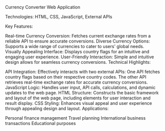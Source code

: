 Currency Converter Web Application

Technologies: HTML, CSS, JavaScript, External APIs

Key Features:

Real-time Currency Conversion: Fetches current exchange rates from a reliable API to ensure accurate conversions.
Diverse Currency Options: Supports a wide range of currencies to cater to users' global needs.
Visually Appealing Interface: Displays country flags for an intuitive and engaging user experience.
User-Friendly Interaction: Simple and intuitive design allows for seamless currency conversions.
Technical Highlights:

API Integration: Effectively interacts with two external APIs:
One API fetches country flags based on their respective country codes.
The other API retrieves real-time exchange rates for accurate currency conversions.
JavaScript Logic: Handles user input, API calls, calculations, and dynamic updates to the web page.
HTML Structure: Constructs the basic framework and layout of the web page, including elements for user interaction and result display.
CSS Styling: Enhances visual appeal and user experience through appealing design and layout.
Applications:

Personal finance management
Travel planning
International business transactions
Educational purposes
